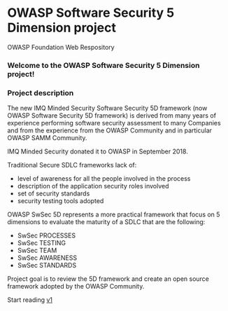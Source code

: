# OWASP Software Security 5 Dimension project
OWASP Foundation Web Respository

### Welcome to the OWASP Software Security 5 Dimension project!

### Project description

The new IMQ Minded Security Software Security 5D framework (now OWASP Software Security 5D framework) is derived from many years of experience performing software security assessment to many Companies and from the experience from the OWASP Community and in particular OWASP SAMM Community.

IMQ Minded Security donated it to OWASP in September 2018.

Traditional Secure SDLC frameworks lack of: <br>
- level of awareness for all the people involved in the process <br>
- description of the application security roles involved <br>
- set of security standards <br>
- security testing tools adopted <br>

OWASP SwSec 5D represents a more practical framework that focus on 5 dimensions to evaluate the maturity of a SDLC that are the following:

- SwSec PROCESSES<br>
- SwSec TESTING<br>
- SwSec TEAM<br>
- SwSec AWARENESS<br>
- SwSec STANDARDS<br>

Project goal is to review the 5D framework and create an open source framework adopted by the OWASP Community.

Start reading [v1](https://github.com/OWASP/www-project-software-security-5d-framework/blob/master/5d%20v1/ToC.md)

